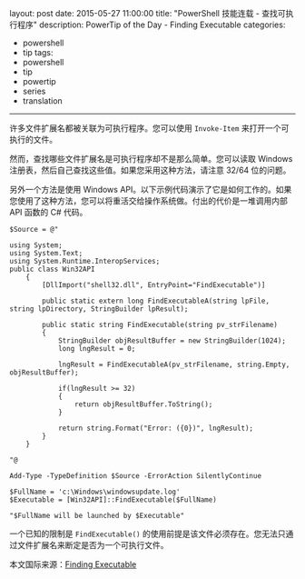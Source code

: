 layout: post
date: 2015-05-27 11:00:00
title: "PowerShell 技能连载 - 查找可执行程序"
description: PowerTip of the Day - Finding Executable
categories:
- powershell
- tip
tags:
- powershell
- tip
- powertip
- series
- translation
---
许多文件扩展名都被关联为可执行程序。您可以使用 `Invoke-Item` 来打开一个可执行的文件。

然而，查找哪些文件扩展名是可执行程序却不是那么简单。您可以读取 Windows 注册表，然后自己查找这些值。如果您采用这种方法，请注意 32/64 位的问题。

另外一个方法是使用 Windows API。以下示例代码演示了它是如何工作的。如果您使用了这种方法，您可以将重活交给操作系统做。付出的代价是一堆调用内部 API 函数的 C# 代码。


    $Source = @"
    
    using System;
    using System.Text;
    using System.Runtime.InteropServices;
    public class Win32API
        {
            [DllImport("shell32.dll", EntryPoint="FindExecutable")] 
    
            public static extern long FindExecutableA(string lpFile, string lpDirectory, StringBuilder lpResult);
    
            public static string FindExecutable(string pv_strFilename)
            {
                StringBuilder objResultBuffer = new StringBuilder(1024);
                long lngResult = 0;
    
                lngResult = FindExecutableA(pv_strFilename, string.Empty, objResultBuffer);
    
                if(lngResult >= 32)
                {
                    return objResultBuffer.ToString();
                }
    
                return string.Format("Error: ({0})", lngResult);
            }
        }
    
    "@
    
    Add-Type -TypeDefinition $Source -ErrorAction SilentlyContinue
    
    $FullName = 'c:\Windows\windowsupdate.log'
    $Executable = [Win32API]::FindExecutable($FullName)
        
    "$FullName will be launched by $Executable"

一个已知的限制是 `FindExecutable()` 的使用前提是该文件必须存在。您无法只通过文件扩展名来断定是否为一个可执行文件。

<!--more-->
本文国际来源：[Finding Executable](http://community.idera.com/powershell/powertips/b/tips/posts/finding-executable)

